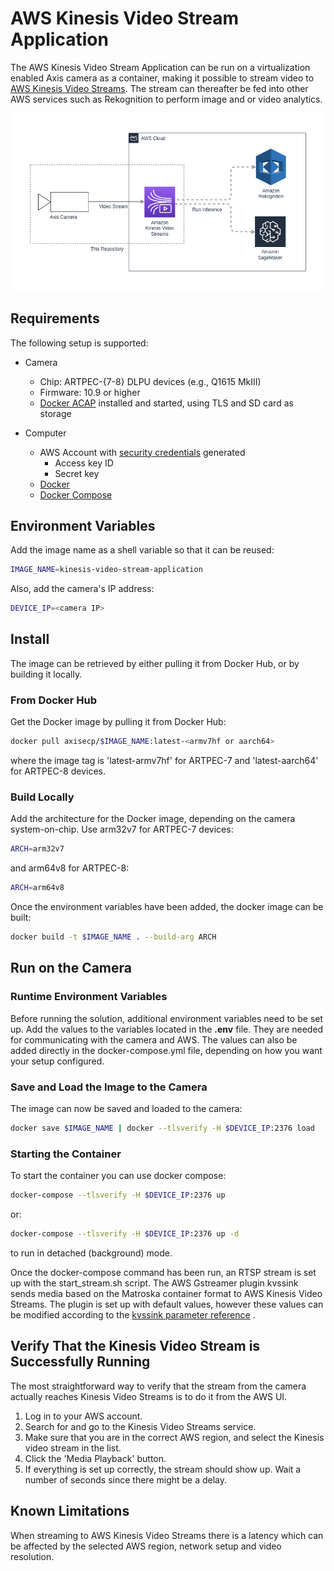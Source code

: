 # AWS Kinesis Video Stream Application

The AWS Kinesis Video Stream Application can be run on a virtualization enabled
Axis camera as a container, making it possible to stream video to
[AWS Kinesis Video Streams](https://aws.amazon.com/kinesis/video-streams/). The
stream can thereafter be fed into other AWS services such as Rekognition to
perform image and or video analytics.

![diagram](./assets/diagram.png)

## Requirements

The following setup is supported:

- Camera
  - Chip: ARTPEC-{7-8} DLPU devices (e.g., Q1615 MkIII)
  - Firmware: 10.9 or higher
  - [Docker ACAP](https://github.com/AxisCommunications/docker-acap) installed and started, using TLS and SD card as storage

- Computer
  - AWS Account with
[security credentials](https://docs.aws.amazon.com/IAM/latest/UserGuide/id_credentials_access-keys.html) generated
    - Access key ID
    - Secret key
  - [Docker](https://docs.docker.com/get-docker/)
  - [Docker Compose](https://docs.docker.com/compose/install/)

## Environment Variables

Add the image name as a shell variable so that it can be reused:

```sh
IMAGE_NAME=kinesis-video-stream-application
```

Also, add the camera's IP address:

```sh
DEVICE_IP=<camera IP>
```

## Install

The image can be retrieved by either pulling it from Docker Hub, or by building
it locally.

### From Docker Hub

Get the Docker image by pulling it from Docker Hub:

```sh
docker pull axisecp/$IMAGE_NAME:latest-<armv7hf or aarch64>
```

where the image tag is 'latest-armv7hf' for ARTPEC-7 and 'latest-aarch64' for
ARTPEC-8 devices.

### Build Locally

Add the architecture for the Docker image, depending on the camera
system-on-chip. Use arm32v7 for ARTPEC-7 devices:

```sh
ARCH=arm32v7
```

and arm64v8 for ARTPEC-8:

```sh
ARCH=arm64v8
```

Once the environment variables have been added, the docker image can be built:

```sh
docker build -t $IMAGE_NAME . --build-arg ARCH
```

## Run on the Camera

### Runtime Environment Variables

Before running the solution, additional environment variables need to be set up.
Add the values to the variables located in the __.env__ file. They are needed
for communicating with the camera and AWS. The values can also be added directly
in the docker-compose.yml file, depending on how you want your setup configured.

### Save and Load the Image to the Camera

The image can now be saved and loaded to the camera:

```sh
docker save $IMAGE_NAME | docker --tlsverify -H $DEVICE_IP:2376 load
```

### Starting the Container

To start the container you can use docker compose:

```sh
docker-compose --tlsverify -H $DEVICE_IP:2376 up
```

or:

```sh
docker-compose --tlsverify -H $DEVICE_IP:2376 up -d
```

to run in detached (background) mode.

Once the docker-compose command has been run, an RTSP stream is set up with the
start_stream.sh script. The AWS Gstreamer plugin kvssink sends media based on
the Matroska container format to AWS Kinesis Video Streams. The plugin is set up
with default values, however these values can be modified according to the
[kvssink parameter reference](https://docs.aws.amazon.com/kinesisvideostreams/latest/dg/examples-gstreamer-plugin-parameters.html)
.

## Verify That the Kinesis Video Stream is Successfully Running

The most straightforward way to verify that the stream from the camera actually
reaches Kinesis Video Streams is to do it from the AWS UI.

1. Log in to your AWS account.
2. Search for and go to the Kinesis Video Streams service.
3. Make sure that you are in the correct AWS region, and select the Kinesis
video stream in the list.
4. Click the 'Media Playback' button.
5. If everything is set up correctly, the stream should show up. Wait a number
of seconds since there might be a delay.

## Known Limitations

When streaming to AWS Kinesis Video Streams there is a latency which can be
affected by the selected AWS region, network setup and video resolution.
